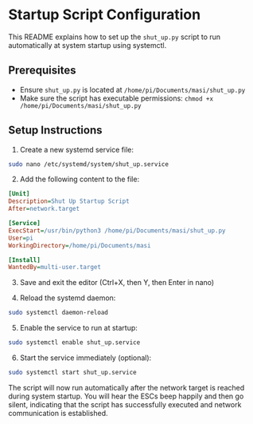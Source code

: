 # Startup Script Configuration

This README explains how to set up the `shut_up.py` script to run automatically at system startup using systemctl.

## Prerequisites

- Ensure `shut_up.py` is located at `/home/pi/Documents/masi/shut_up.py`
- Make sure the script has executable permissions: `chmod +x /home/pi/Documents/masi/shut_up.py`

## Setup Instructions

1. Create a new systemd service file:

```bash
sudo nano /etc/systemd/system/shut_up.service
```

2. Add the following content to the file:

```ini
[Unit]
Description=Shut Up Startup Script
After=network.target

[Service]
ExecStart=/usr/bin/python3 /home/pi/Documents/masi/shut_up.py
User=pi
WorkingDirectory=/home/pi/Documents/masi

[Install]
WantedBy=multi-user.target
```

3. Save and exit the editor (Ctrl+X, then Y, then Enter in nano)

4. Reload the systemd daemon:

```bash
sudo systemctl daemon-reload
```

5. Enable the service to run at startup:

```bash
sudo systemctl enable shut_up.service
```

6. Start the service immediately (optional):

```bash
sudo systemctl start shut_up.service
```

The script will now run automatically after the network target is reached during system startup.
You will hear the ESCs beep happily and then go silent, indicating that the script has successfully executed and network communication is established.

